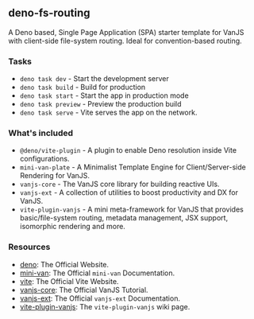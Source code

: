 ## deno-fs-routing

A Deno based, Single Page Application (SPA) starter template for VanJS with client-side file-system routing. Ideal for convention-based routing.


### Tasks

* `deno task dev` - Start the development server
* `deno task build` - Build for production
* `deno task start` - Start the app in production mode
* `deno task preview` - Preview the production build
* `deno task serve` - Vite serves the app on the network.


### What's included

* `@deno/vite-plugin` - A plugin to enable Deno resolution inside Vite configurations.
* `mini-van-plate` - A Minimalist Template Engine for Client/Server-side Rendering for VanJS.
* `vanjs-core` - The VanJS core library for building reactive UIs.
* `vanjs-ext` - A collection of utilities to boost productivity and DX for VanJS.
* `vite-plugin-vanjs` - A mini meta-framework for VanJS that provides basic/file-system routing, metadata management, JSX support, isomorphic rendering and more.


### Resources

* [deno](https://deno.com): The Official Website.
* [mini-van](https://vanjs.org/minivan): The Official `mini-van` Documentation.
* [vite](https://vite.dev): The Official Vite Website.
* [vanjs-core](https://vanjs.org/tutorial): The Official VanJS Tutorial.
* [vanjs-ext](https://vanjs.org/x): The Official `vanjs-ext` Documentation.
* [vite-plugin-vanjs](https://github.com/thednp/vite-plugin-vanjs/wiki): The `vite-plugin-vanjs` wiki page.
